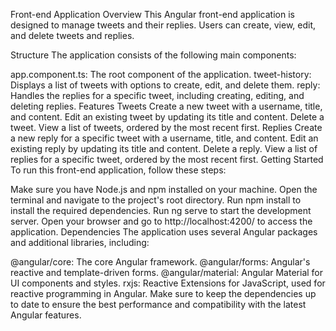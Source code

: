 Front-end Application Overview
This Angular front-end application is designed to manage tweets and their replies. Users can create, view, edit, and delete tweets and replies.

Structure
The application consists of the following main components:

app.component.ts: The root component of the application.
tweet-history: Displays a list of tweets with options to create, edit, and delete them.
reply: Handles the replies for a specific tweet, including creating, editing, and deleting replies.
Features
Tweets
Create a new tweet with a username, title, and content.
Edit an existing tweet by updating its title and content.
Delete a tweet.
View a list of tweets, ordered by the most recent first.
Replies
Create a new reply for a specific tweet with a username, title, and content.
Edit an existing reply by updating its title and content.
Delete a reply.
View a list of replies for a specific tweet, ordered by the most recent first.
Getting Started
To run this front-end application, follow these steps:

Make sure you have Node.js and npm installed on your machine.
Open the terminal and navigate to the project's root directory.
Run npm install to install the required dependencies.
Run ng serve to start the development server.
Open your browser and go to http://localhost:4200/ to access the application.
Dependencies
The application uses several Angular packages and additional libraries, including:

@angular/core: The core Angular framework.
@angular/forms: Angular's reactive and template-driven forms.
@angular/material: Angular Material for UI components and styles.
rxjs: Reactive Extensions for JavaScript, used for reactive programming in Angular.
Make sure to keep the dependencies up to date to ensure the best performance and compatibility with the latest Angular features.
